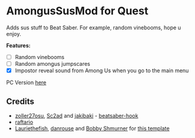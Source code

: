 # AmongusSusMod for Quest

Adds sus stuff to Beat Saber. For example, random vinebooms, hope u enjoy.

**Features:**
- [ ] Random vinebooms
- [ ] Random amongus jumpscares
- [x] Impostor reveal sound from Among Us when you go to the main menu

PC Version [here](https://github.com/SuperNeon4ik/BSAmongusSusPlugin)

## Credits

* [zoller27osu](https://github.com/zoller27osu), [Sc2ad](https://github.com/Sc2ad) and [jakibaki](https://github.com/jakibaki) - [beatsaber-hook](https://github.com/sc2ad/beatsaber-hook)
* [raftario](https://github.com/raftario)
* [Lauriethefish](https://github.com/Lauriethefish), [danrouse](https://github.com/danrouse) and [Bobby Shmurner](https://github.com/BobbyShmurner) for [this template](https://github.com/Lauriethefish/quest-mod-template)
